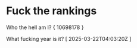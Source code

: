 # Fuck the rankings

Who the hell am I?
{ 10698178 }

What fucking year is it?
[ 2025-03-22T04:03:20Z ]
